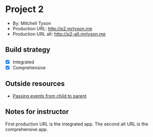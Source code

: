 # Project 2
+ By: Mitchell Tyson
+ Production URL: <http://p2.mrtyson.me>
+ Production URL alt: <http://p2-alt.mrtyson.me>

## Build strategy
+ [X] Integrated
+ [x] Comprehensive

## Outside resources
* [Passing events from child to parent](https://stackoverflow.com/questions/43677645/vuejs-how-to-get-data-from-vue-component)

## Notes for instructor
First production URL is the integrated app. The second alt URL is the comprehensive app.